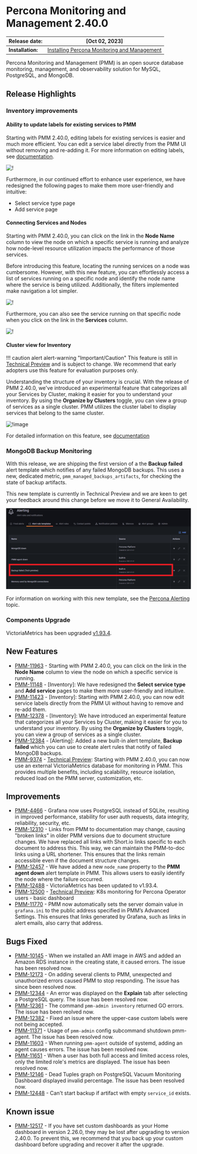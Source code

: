 
# Percona Monitoring and Management 2.40.0


| **Release date:** | [Oct 02, 2023]                                                                                    |
| ----------------- | ----------------------------------------------------------------------------------------------- |
| **Installation:** | [Installing Percona Monitoring and Management](https://www.percona.com/software/pmm/quickstart) |

Percona Monitoring and Management (PMM) is an open source database monitoring, management, and observability solution for MySQL, PostgreSQL, and MongoDB.

<!---

!!! caution alert alert-warning "Important/Caution"
    Crucial points that need emphasis:

    - Important: A significant point that deserves emphasis.
    - Caution: Used to mean 'Continue with care'.

--->

## Release Highlights

### Inventory improvements

#### Ability to update labels for existing services to PMM  

Starting with PMM 2.40.0, editing labels for existing services is easier and much more efficient. You can edit a service label directly from the PMM UI without removing and re-adding it. For more information on editing labels, see [documentation](https://docs.percona.com/percona-monitoring-and-management/details/dashboards/dashboard-inventory.html#editing-labels-for-a-service).

  ![!](../../_images/PMM_access_edit_labels.png)

Furthermore, in our continued effort  to enhance user experience, we have redesigned the following pages to make them more user-friendly and intuitive:

- Select service type page
- Add service page


#### Connecting Services and Nodes 

Starting with PMM 2.40.0, you can click on the link in the **Node Name** column to view the node on which a specific service is running and analyze how node-level resource utilization impacts the performance of those services.

Before introducing this feature, locating the running services on a node was cumbersome. However, with this new feature, you can effortlessly access a list of services running on a specific node and identify the node name where the service is being utilized. Additionally, the filters implemented make navigation a lot simpler.

  ![!](../../_images/PMM_Inventory_service_node_relation.png)

Furthermore, you can also see the service running on that specific node when you click on the link in the **Services** column.

  ![!](../../_images/PMM_Inventory_node_service_relation.png)



#### Cluster view for Inventory

!!! caution alert alert-warning "Important/Caution"
    This feature is still in [Technical Preview](https://docs.percona.com/percona-monitoring-and-management/details/glossary.html#technical-preview) and is subject to change. We recommend that early adopters use this feature for evaluation purposes only.


Understanding the structure of your inventory is crucial. With the release of PMM 2.40.0, we've introduced an experimental feature that categorizes all your Services by Cluster, making it easier for you to understand your inventory. By using the **Organize by Clusters** toggle, you can view a group of services as a single cluster. PMM utilizes the cluster label to display services that belong to the same cluster.

  ![!image](../../_images/PMM_Inventory_cluster_view.png)

For detailed information on this feature, see [documentation](https://docs.percona.com/percona-monitoring-and-management/details/dashboards/dashboard-inventory.html#cluster-view)
 

### MongoDB Backup Monitoring 

With this release, we are shipping the first version of a the **Backup failed** alert template which notifies of any failed MongoDB backups. This uses a new, dedicated metric, `pmm_managed_backups_artifacts`, for checking the state of backup artifacts. 

This new template is currently in Technical Preview and we are keen to get your feedback around this change before we move it to General Availability.

  ![!image](../_images/Backup_Failed_Template.png) 

For information on working with this new template, see the [Percona Alerting](../get-started/alerting.md) topic.


### Components Upgrade

VictoriaMetrics has been upgraded [v1.93.4](https://docs.victoriametrics.com/CHANGELOG.html#v1934).


## New Features

- [PMM-11963](https://jira.percona.com/browse/PMM-11963) - Starting with PMM 2.40.0, you can click on the link in the **Node Name** column to view the node on which a specific service is running.
- [PMM-11148](https://jira.percona.com/browse/PMM-11148) - [Inventory]: We have redesigned the **Select service type** and **Add service** pages to make them more user-friendly and intuitive.
- [PMM-11423](https://jira.percona.com/browse/PMM-11423) - [Inventory]: Starting with PMM 2.40.0, you can now edit service labels directly from the PMM UI without having to remove and re-add them.
- [PMM-12378](https://jira.percona.com/browse/PMM-12378) - [Inventory]: We have introduced an experimental feature that categorizes all your Services by Cluster, making it easier for you to understand your inventory. By using the **Organize by Clusters** toggle, you can view a group of services as a single cluster. 
- [PMM-12384](https://jira.percona.com/browse/PMM-12384) - [Alerting]: Added a new built-in alert template,  **Backup failed** which you can use to create alert rules that notify of failed MongoDB backups. 
- [PMM-9374](https://jira.percona.com/browse/PMM-9374) - [Technical Preview](https://docs.percona.com/percona-monitoring-and-management/details/glossary.html#technical-preview): Starting with PMM 2.40.0, you can now use an external VictoriaMetrics database for monitoring in PMM. This provides multiple benefits, including scalability, resource isolation, reduced load on the PMM server,  customization, etc.


## Improvements

- [PMM-4466](https://jira.percona.com/browse/PMM-4466) - Grafana now uses PostgreSQL instead of SQLite, resulting in improved performance, stability for user auth requests, data integrity, reliability, security, etc.
- [PMM-12310](https://jira.percona.com/browse/PMM-12310) - Links from PMM to documentation may change, causing "broken links" in older PMM versions due to document structure changes. We have replaced all links with Short.io links specific to each document to address this. This way, we can maintain the PMM-to-doc links using a URL shortener. This ensures that the links remain accessible even if the document structure changes.
- [PMM-12457](https://jira.percona.com/browse/PMM-12457) - We have added a new `node_name` property to the **PMM agent down** alert template in PMM. This allows users to easily identify the node where the failure occurred.
- [PMM-12488](https://jira.percona.com/browse/PMM-12488) - VictoriaMetrics has been updated to v1.93.4.
- [PMM-12500](https://jira.percona.com/browse/PMM-12500) - [Technical Preview](https://docs.percona.com/percona-monitoring-and-management/details/glossary.html#technical-preview): K8s monitoring for Percona Operator users - basic dashboard
- [PMM-11770](https://jira.percona.com/browse/PMM-11770) - PMM now automatically sets the server domain value in `grafana.ini` to the public address specified in PMM’s Advanced Settings. This ensures that links generated by Grafana, such as links in alert emails, also carry that address.


## Bugs Fixed

- [PMM-10145](https://jira.percona.com/browse/PMM-10145) - When we installed an AMI image in AWS and added an Amazon RDS instance in the creating state, it caused errors. The issue has been resolved now.
- [PMM-12173](https://jira.percona.com/browse/PMM-12173) - On adding several clients to PMM, unexpected and unauthorized errors caused PMM to stop responding. The issue has since been resolved now.
- [PMM-12344](https://jira.percona.com/browse/PMM-12344) - An error was displayed on the **Explain** tab after selecting a PostgreSQL query. The issue has been resolved now.
- [PMM-12361](https://jira.percona.com/browse/PMM-12361) - The command `pmm-admin inventory` returned GO errors. The issue has been reolved now.
- [PMM-12382](https://jira.percona.com/browse/PMM-12382) - Fixed an issue where the upper-case custom labels were not being accepted.
- [PMM-11371](https://jira.percona.com/browse/PMM-11371) - Usage of `pmm-admin` config subcommand shutdown pmm-agent. The issue has been resolved now.
- [PMM-11603](https://jira.percona.com/browse/PMM-11603) - When running `pmm-agent` outside of systemd, adding an agent causes errors. The issue has been resolved now.
- [PMM-11651](https://jira.percona.com/browse/PMM-11651) - When a user has both full access and limited access roles, only the limited role's metrics are displayed. The issue has been resolved now.
- [PMM-12146](https://jira.percona.com/browse/PMM-12146) - Dead Tuples graph on PostgreSQL Vacuum Monitoring Dashboard displayed invalid percentage. The issue has been resolved now.
- [PMM-12448](https://jira.percona.com/browse/PMM-12448) - Can't start backup if artifact with empty `service_id` exists.

## Known issue

- [PMM-12517](https://jira.percona.com/browse/PMM-12517) - If you have set custom dashboards as your Home dashboard in version 2.26.0, they may be lost after upgrading to version 2.40.0. To prevent this, we recommend that you back up your custom dashboard before upgrading and recover it after the upgrade.
